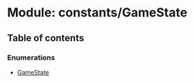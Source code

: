 # Module: constants/GameState

## Table of contents

### Enumerations

- [GameState](../wiki/constants.GameState.GameState)
